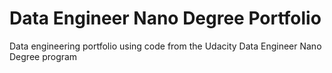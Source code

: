 # Data Engineer Nano Degree Portfolio
Data engineering portfolio using code from the Udacity Data Engineer Nano Degree program
